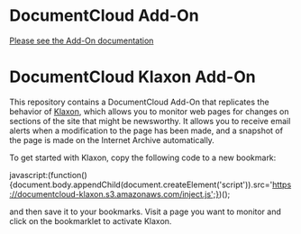
# DocumentCloud Add-On

[Please see the Add-On documentation](https://github.com/MuckRock/documentcloud-hello-world-addon/wiki/)

# DocumentCloud Klaxon Add-On

This repository contains a DocumentCloud Add-On that replicates the behavior of [Klaxon](https://github.com/themarshallproject/klaxon), which allows you to monitor web pages for changes on sections of the site that might be newsworthy. It allows you to receive email alerts when a modification to the page has been made, and a snapshot of the page is made on the Internet Archive automatically. 

To get started with Klaxon, copy the following code to a new bookmark:

javascript:(function(){document.body.appendChild(document.createElement('script')).src='https://documentcloud-klaxon.s3.amazonaws.com/inject.js';})();

and then save it to your bookmarks. Visit a page you want to monitor and click on the bookmarklet to activate Klaxon. 
